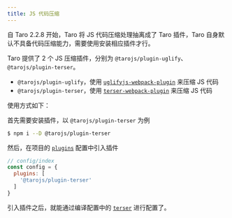 ```yaml
---
title: JS 代码压缩
---
```


自 Taro 2.2.8 开始，Taro 将 JS 代码压缩处理抽离成了 Taro 插件，Taro 自身默认不具备代码压缩能力，需要使用安装相应插件才行。

Taro 提供了 2 个 JS 压缩插件，分别为 `@tarojs/plugin-uglify`、`@tarojs/plugin-terser`。

- `@tarojs/plugin-uglify`，使用 [`uglifyjs-webpack-plugin`](https://github.com/webpack-contrib/uglifyjs-webpack-plugin) 来压缩 JS 代码
- `@tarojs/plugin-terser`，使用 [`terser-webpack-plugin`](https://github.com/webpack-contrib/terser-webpack-plugin) 来压缩 JS 代码

使用方式如下：

首先需要安装插件，以 `@tarojs/plugin-terser` 为例

```bash
$ npm i --D @tarojs/plugin-terser
```

然后，在项目的 [`plugins`](./config-detail/#plugins) 配置中引入插件

```js
// config/index
const config = {
  plugins: [
    '@tarojs/plugin-terser'
  ]
}
```

引入插件之后，就能通过编译配置中的 [`terser`](./config-detail/#terser) 进行配置了。
